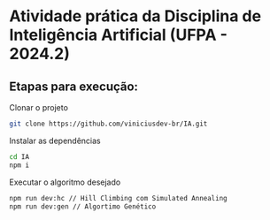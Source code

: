 # Atividade prática da Disciplina de Inteligência Artificial (UFPA - 2024.2)

## Etapas para execução:

Clonar o projeto

```bash
git clone https://github.com/viniciusdev-br/IA.git
```

Instalar as dependências

```bash
cd IA
npm i
```

Executar o algoritmo desejado

```bash
npm run dev:hc // Hill Climbing com Simulated Annealing
npm run dev:gen // Algortimo Genético
```